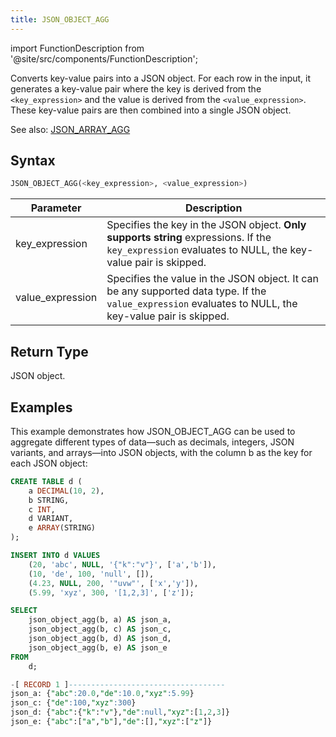 ```yaml
---
title: JSON_OBJECT_AGG
---
```


import FunctionDescription from '@site/src/components/FunctionDescription';

<FunctionDescription description="Introduced or updated: v1.2.611"/>

Converts key-value pairs into a JSON object. For each row in the input, it generates a key-value pair where the key is derived from the `<key_expression>` and the value is derived from the `<value_expression>`. These key-value pairs are then combined into a single JSON object.

See also: [JSON_ARRAY_AGG](aggregate-json-array-agg.md)

## Syntax

```sql
JSON_OBJECT_AGG(<key_expression>, <value_expression>)
```

| Parameter        | Description                                                                                                                                            |
|------------------|--------------------------------------------------------------------------------------------------------------------------------------------------------|
| key_expression   | Specifies the key in the JSON object. **Only supports string** expressions. If the `key_expression` evaluates to NULL, the key-value pair is skipped.  |
| value_expression | Specifies the value in the JSON object. It can be any supported data type. If the `value_expression` evaluates to NULL, the key-value pair is skipped. |

## Return Type

JSON object.

## Examples

This example demonstrates how JSON_OBJECT_AGG can be used to aggregate different types of data—such as decimals, integers, JSON variants, and arrays—into JSON objects, with the column b as the key for each JSON object:

```sql
CREATE TABLE d (
    a DECIMAL(10, 2), 
    b STRING, 
    c INT, 
    d VARIANT, 
    e ARRAY(STRING)
);

INSERT INTO d VALUES
    (20, 'abc', NULL, '{"k":"v"}', ['a','b']),
    (10, 'de', 100, 'null', []),
    (4.23, NULL, 200, '"uvw"', ['x','y']),
    (5.99, 'xyz', 300, '[1,2,3]', ['z']);

SELECT
    json_object_agg(b, a) AS json_a,
    json_object_agg(b, c) AS json_c,
    json_object_agg(b, d) AS json_d,
    json_object_agg(b, e) AS json_e
FROM
    d;

-[ RECORD 1 ]-----------------------------------
json_a: {"abc":20.0,"de":10.0,"xyz":5.99}
json_c: {"de":100,"xyz":300}
json_d: {"abc":{"k":"v"},"de":null,"xyz":[1,2,3]}
json_e: {"abc":["a","b"],"de":[],"xyz":["z"]}
```